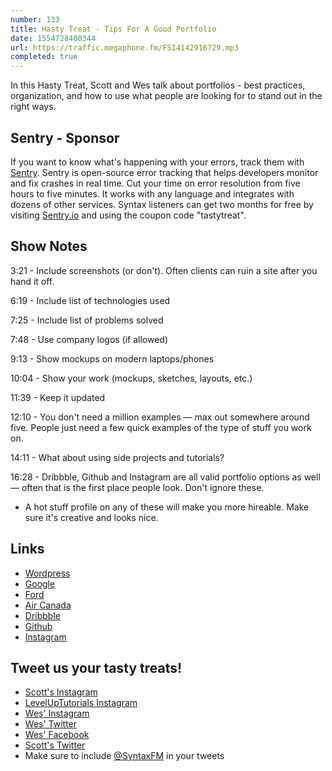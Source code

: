 ```yaml
---
number: 133
title: Hasty Treat - Tips For A Good Portfolio
date: 1554728400344
url: https://traffic.megaphone.fm/FSI4142916729.mp3
completed: true
---
```


In this Hasty Treat, Scott and Wes talk about portfolios - best practices, organization, and how to use what people are looking for to stand out in the right ways.

## Sentry - Sponsor

If you want to know what's happening with your errors, track them with [Sentry](https://sentry.io/). Sentry is open-source error tracking that helps developers monitor and fix crashes in real time. Cut your time on error resolution from five hours to five minutes. It works with any language and integrates with dozens of other services. Syntax listeners can get two months for free by visiting [Sentry.io](https://sentry.io/) and using the coupon code "tastytreat".

## Show Notes

3:21 - Include screenshots (or don't). Often clients can ruin a site after you hand it off.

6:19 - Include list of technologies used

7:25 - Include list of problems solved

7:48 - Use company logos (if allowed)

9:13 - Show mockups on modern laptops/phones

10:04 - Show your work (mockups, sketches, layouts, etc.)

11:39 - Keep it updated

12:10 - You don't need a million examples — max out somewhere around five. People just need a few quick examples of the type of stuff you work on.

14:11 - What about using side projects and tutorials?

16:28 - Dribbble, Github and Instagram are all valid portfolio options as well — often that is the first place people look. Don't ignore these.

* A hot stuff profile on any of these will make you more hireable. Make sure it's creative and looks nice.

## Links
* [Wordpress](https://wordpress.com/)
* [Google](https://www.google.com/)
* [Ford](https://www.ford.com/)
* [Air Canada](https://www.aircanada.com/ca/en/aco/home.html)
* [Dribbble](https://dribbble.com/)
* [Github](https://github.com/)
* [Instagram](https://www.instagram.com/)

## Tweet us your tasty treats!
* [Scott's Instagram](https://www.instagram.com/stolinski/)
* [LevelUpTutorials Instagram](https://www.instagram.com/LevelUpTutorials/)
* [Wes' Instagram](https://www.instagram.com/wesbos/)
* [Wes' Twitter](https://twitter.com/wesbos)
* [Wes' Facebook](https://www.facebook.com/wesbos.developer)
* [Scott's Twitter](https://twitter.com/stolinski)
* Make sure to include [@SyntaxFM](https://twitter.com/SyntaxFM) in your tweets